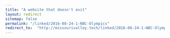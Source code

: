 ```yaml
---
title: "A website that doesn't exit"
layout: redirect
sitemap: false
permalink: "/linked/2016-08-24-1-NBC-Olympics"
redirect_to:  "http://missourivalley.tech/linked/2016-08-24-1-NBC-Olympics"
---
```

